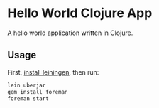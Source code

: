 # Hello World Clojure App

A hello world application written in Clojure.

## Usage

First, [install leiningen](http://leiningen.org/), then run:

```bash
lein uberjar
gem install foreman
foreman start
```
